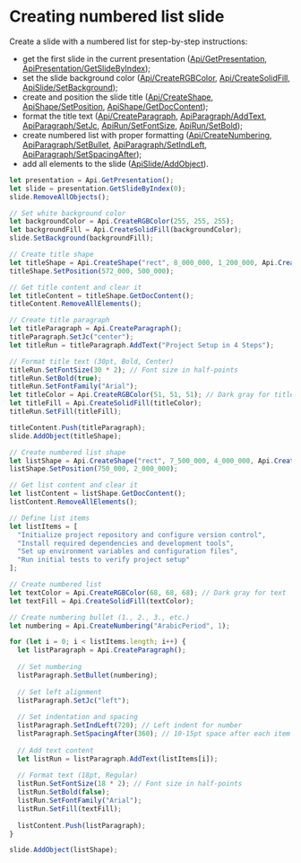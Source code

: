 # Creating numbered list slide

Create a slide with a numbered list for step-by-step instructions:

- get the first slide in the current presentation ([Api/GetPresentation](/docs/office-api/usage-api/presentation-api/Api/Methods/GetPresentation.md), [ApiPresentation/GetSlideByIndex](/docs/office-api/usage-api/presentation-api/ApiPresentation/Methods/GetSlideByIndex.md));
- set the slide background color ([Api/CreateRGBColor](/docs/office-api/usage-api/presentation-api/Api/Methods/CreateRGBColor.md), [Api/CreateSolidFill](/docs/office-api/usage-api/presentation-api/Api/Methods/CreateSolidFill.md), [ApiSlide/SetBackground](/docs/office-api/usage-api/presentation-api/ApiSlide/Methods/SetBackground.md));
- create and position the slide title ([Api/CreateShape](/docs/office-api/usage-api/presentation-api/Api/Methods/CreateShape.md), [ApiShape/SetPosition](/docs/office-api/usage-api/presentation-api/ApiShape/Methods/SetPosition.md), [ApiShape/GetDocContent](/docs/office-api/usage-api/presentation-api/ApiShape/Methods/GetDocContent.md));
- format the title text ([Api/CreateParagraph](/docs/office-api/usage-api/presentation-api/Api/Methods/CreateParagraph.md), [ApiParagraph/AddText](/docs/office-api/usage-api/presentation-api/ApiParagraph/Methods/AddText.md), [ApiParagraph/SetJc](/docs/office-api/usage-api/presentation-api/ApiParagraph/Methods/SetJc.md), [ApiRun/SetFontSize](/docs/office-api/usage-api/presentation-api/ApiRun/Methods/SetFontSize.md), [ApiRun/SetBold](/docs/office-api/usage-api/presentation-api/ApiRun/Methods/SetBold.md));
- create numbered list with proper formatting ([Api/CreateNumbering](/docs/office-api/usage-api/presentation-api/Api/Methods/CreateNumbering.md), [ApiParagraph/SetBullet](/docs/office-api/usage-api/presentation-api/ApiParagraph/Methods/SetBullet.md), [ApiParagraph/SetIndLeft](/docs/office-api/usage-api/presentation-api/ApiParagraph/Methods/SetIndLeft.md), [ApiParagraph/SetSpacingAfter](/docs/office-api/usage-api/presentation-api/ApiParagraph/Methods/SetSpacingAfter.md));
- add all elements to the slide ([ApiSlide/AddObject](/docs/office-api/usage-api/presentation-api/ApiSlide/Methods/AddObject.md)).

```ts editor-pptx
let presentation = Api.GetPresentation();
let slide = presentation.GetSlideByIndex(0);
slide.RemoveAllObjects();

// Set white background color
let backgroundColor = Api.CreateRGBColor(255, 255, 255);
let backgroundFill = Api.CreateSolidFill(backgroundColor);
slide.SetBackground(backgroundFill);

// Create title shape
let titleShape = Api.CreateShape("rect", 8_000_000, 1_200_000, Api.CreateNoFill(), Api.CreateStroke(0, Api.CreateNoFill()));
titleShape.SetPosition(572_000, 500_000);

// Get title content and clear it
let titleContent = titleShape.GetDocContent();
titleContent.RemoveAllElements();

// Create title paragraph
let titleParagraph = Api.CreateParagraph();
titleParagraph.SetJc("center");
let titleRun = titleParagraph.AddText("Project Setup in 4 Steps");

// Format title text (30pt, Bold, Center)
titleRun.SetFontSize(30 * 2); // Font size in half-points
titleRun.SetBold(true);
titleRun.SetFontFamily("Arial");
let titleColor = Api.CreateRGBColor(51, 51, 51); // Dark gray for title
let titleFill = Api.CreateSolidFill(titleColor);
titleRun.SetFill(titleFill);

titleContent.Push(titleParagraph);
slide.AddObject(titleShape);

// Create numbered list shape
let listShape = Api.CreateShape("rect", 7_500_000, 4_000_000, Api.CreateNoFill(), Api.CreateStroke(0, Api.CreateNoFill()));
listShape.SetPosition(750_000, 2_000_000);

// Get list content and clear it
let listContent = listShape.GetDocContent();
listContent.RemoveAllElements();

// Define list items
let listItems = [
  "Initialize project repository and configure version control",
  "Install required dependencies and development tools",
  "Set up environment variables and configuration files",
  "Run initial tests to verify project setup"
];

// Create numbered list
let textColor = Api.CreateRGBColor(68, 68, 68); // Dark gray for text
let textFill = Api.CreateSolidFill(textColor);

// Create numbering bullet (1., 2., 3., etc.)
let numbering = Api.CreateNumbering("ArabicPeriod", 1);

for (let i = 0; i < listItems.length; i++) {
  let listParagraph = Api.CreateParagraph();
  
  // Set numbering
  listParagraph.SetBullet(numbering);
  
  // Set left alignment
  listParagraph.SetJc("left");
  
  // Set indentation and spacing
  listParagraph.SetIndLeft(720); // Left indent for number
  listParagraph.SetSpacingAfter(360); // 10-15pt space after each item (360 = ~10pt)
  
  // Add text content
  let listRun = listParagraph.AddText(listItems[i]);
  
  // Format text (18pt, Regular)
  listRun.SetFontSize(18 * 2); // Font size in half-points
  listRun.SetBold(false);
  listRun.SetFontFamily("Arial");
  listRun.SetFill(textFill);
  
  listContent.Push(listParagraph);
}

slide.AddObject(listShape);
```
